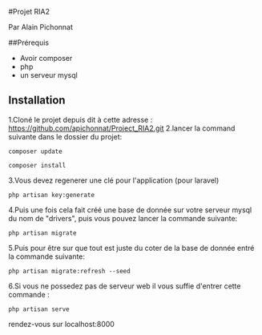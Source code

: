 #Projet RIA2

Par Alain Pichonnat

##Prérequis
- Avoir composer
- php
- un serveur mysql

## Installation
1.Cloné le projet depuis dit à cette adresse : https://github.com/apichonnat/Project_RIA2.git
2.lancer la command suivante dans le dossier du projet:
```
composer update

composer install
```
3.Vous devez regenerer une clé pour l'application (pour laravel)
```
php artisan key:generate
```

4.Puis une fois cela fait créé une base de donnée sur votre serveur mysql du nom de "drivers", puis vous pouvez lancer la commande suivante:
```
php artisan migrate 
```

5.Puis pour être sur que tout est juste du coter de la base de donnée entré la commande suivante:
```
php artisan migrate:refresh --seed
```

6.Si vous ne possedez pas de serveur web il vous suffie d'entrer cette commande :
```
php artisan serve
```
rendez-vous sur localhost:8000